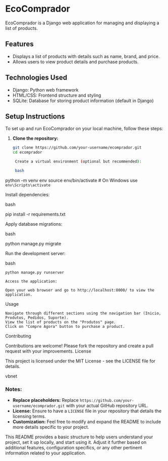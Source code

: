# EcoComprador

EcoComprador is a Django web application for managing and displaying a list of products.

## Features

- Displays a list of products with details such as name, brand, and price.
- Allows users to view product details and purchase products.

## Technologies Used

- Django: Python web framework
- HTML/CSS: Frontend structure and styling
- SQLite: Database for storing product information (default in Django)

## Setup Instructions

To set up and run EcoComprador on your local machine, follow these steps:

1. **Clone the repository:**

   ```bash
   git clone https://github.com/your-username/ecomprador.git
   cd ecomprador

    Create a virtual environment (optional but recommended):

    bash

python -m venv env
source env/bin/activate   # On Windows use `env\Scripts\activate`

Install dependencies:

bash

pip install -r requirements.txt

Apply database migrations:

bash

python manage.py migrate

Run the development server:

bash

    python manage.py runserver

    Access the application:

    Open your web browser and go to http://localhost:8000/ to view the application.

Usage

    Navigate through different sections using the navigation bar (Inicio, Produtos, Pedidos, Suporte).
    View the list of products on the "Produtos" page.
    Click on "Compre Agora" button to purchase a product.

Contributing

Contributions are welcome! Please fork the repository and create a pull request with your improvements.
License

This project is licensed under the MIT License - see the LICENSE file for details.

vbnet


### Notes:
- **Replace placeholders:** Replace `https://github.com/your-username/ecomprador.git` with your actual GitHub repository URL.
- **License:** Ensure to have a `LICENSE` file in your repository that details the licensing terms.
- **Customization:** Feel free to modify and expand the README to include more details specific to your project.

This README provides a basic structure to help users understand your project, set it up locally, and start using it. Adjust it further based on additional features, configuration specifics, or any other pertinent information related to your application.

